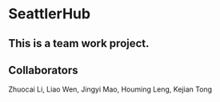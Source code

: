 # SeattlerHub
## This is a team work project.
## Collaborators
Zhuocai Li, Liao Wen, Jingyi Mao, Houming Leng, Kejian Tong 
